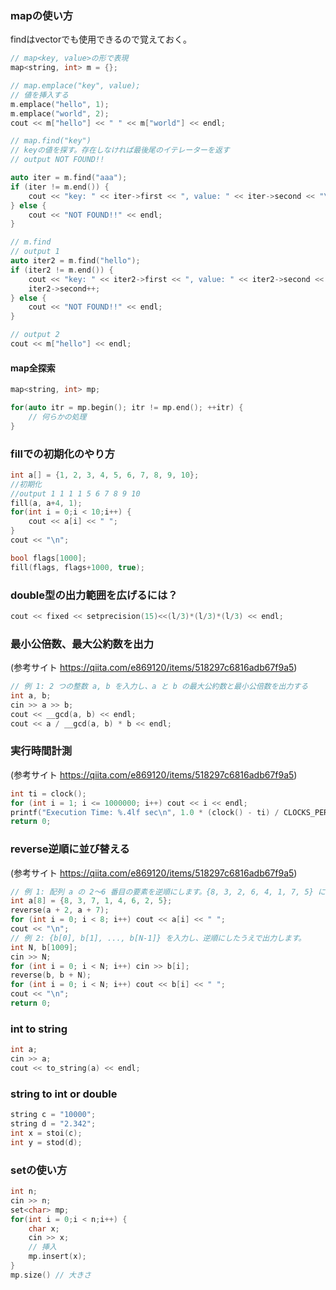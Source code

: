 ### mapの使い方
findはvectorでも使用できるので覚えておく。

```cpp
// map<key, value>の形で表現
map<string, int> m = {};

// map.emplace("key", value);
// 値を挿入する
m.emplace("hello", 1);
m.emplace("world", 2);
cout << m["hello"] << " " << m["world"] << endl;

// map.find("key")
// keyの値を探す。存在しなければ最後尾のイテレーターを返す
// output NOT FOUND!!

auto iter = m.find("aaa");
if (iter != m.end()) {
    cout << "key: " << iter->first << ", value: " << iter->second << "\n";
} else {
    cout << "NOT FOUND!!" << endl;
}

// m.find
// output 1
auto iter2 = m.find("hello");
if (iter2 != m.end()) {
    cout << "key: " << iter2->first << ", value: " << iter2->second << "\n";
    iter2->second++;
} else {
    cout << "NOT FOUND!!" << endl;
}

// output 2
cout << m["hello"] << endl;
```

#### map全探索

```cpp
map<string, int> mp;

for(auto itr = mp.begin(); itr != mp.end(); ++itr) {
    // 何らかの処理
}
```

### fillでの初期化のやり方

```cpp
int a[] = {1, 2, 3, 4, 5, 6, 7, 8, 9, 10};
//初期化
//output 1 1 1 1 5 6 7 8 9 10 
fill(a, a+4, 1);
for(int i = 0;i < 10;i++) {
    cout << a[i] << " ";
}
cout << "\n";

bool flags[1000];
fill(flags, flags+1000, true);
```

### double型の出力範囲を広げるには？

```cpp
cout << fixed << setprecision(15)<<(l/3)*(l/3)*(l/3) << endl;
```


### 最小公倍数、最大公約数を出力
(参考サイト https://qiita.com/e869120/items/518297c6816adb67f9a5)

```cpp
// 例 1: 2 つの整数 a, b を入力し、a と b の最大公約数と最小公倍数を出力する
int a, b;
cin >> a >> b;
cout << __gcd(a, b) << endl;
cout << a / __gcd(a, b) * b << endl;
```

### 実行時間計測
(参考サイト https://qiita.com/e869120/items/518297c6816adb67f9a5)

```cpp
int ti = clock();
for (int i = 1; i <= 1000000; i++) cout << i << endl;
printf("Execution Time: %.4lf sec\n", 1.0 * (clock() - ti) / CLOCKS_PER_SEC);
return 0;
```

### reverse逆順に並び替える
(参考サイト https://qiita.com/e869120/items/518297c6816adb67f9a5)

```cpp
// 例 1: 配列 a の 2～6 番目の要素を逆順にします。{8, 3, 2, 6, 4, 1, 7, 5} に変化します。
int a[8] = {8, 3, 7, 1, 4, 6, 2, 5};
reverse(a + 2, a + 7);
for (int i = 0; i < 8; i++) cout << a[i] << " ";
cout << "\n";
// 例 2: {b[0], b[1], ..., b[N-1]} を入力し、逆順にしたうえで出力します。
int N, b[1009];
cin >> N;
for (int i = 0; i < N; i++) cin >> b[i];
reverse(b, b + N);
for (int i = 0; i < N; i++) cout << b[i] << " ";
cout << "\n";
return 0;
```

### int to string

```cpp
int a;
cin >> a;
cout << to_string(a) << endl;
```

### string to int or double

```cpp
string c = "10000";
string d = "2.342";
int x = stoi(c);
int y = stod(d);
```

### setの使い方

```cpp
int n;
cin >> n;
set<char> mp;
for(int i = 0;i < n;i++) {
    char x;
    cin >> x;
    // 挿入
    mp.insert(x);
}
mp.size() // 大きさ
```
